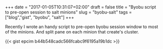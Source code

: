 +++
date = "2017-01-05T10:31:07+02:00"
draft = false
title = "Byobu script to pre-open session to salt minions"
slug = "byobu-salt"
tags = ["blog","gist", "byobu", "salt"]
+++

Recently I wrote an handy script to pre-open byobu session window to most of the
minions. And split pane on each minion that create's cluster.

{{< gist epcim b44b548cadc566fcabc9f6195a19b1dc >}}
